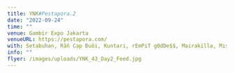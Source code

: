 ```yaml
---
title: YNK#Pestapora.2
date: "2022-09-24"
time: ""
venue: Gambir Expo Jakarta
venueURL: https://pestapora.com/
with: Setabuhan, Rắn Cạp Đuôi, Kuntari, rEmPiT g0dDe$$, Mairakilla, Misanthropy Club & Gabber Modus Operandi
info: ""
flyer: /images/uploads/YNK_43_Day2_Feed.jpg
---
```


#
